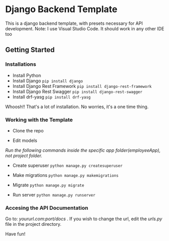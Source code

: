 # Django Backend Template

This is a django backend template, with presets necessary for API development.
Note: I use Visual Studio Code. It should work in any other IDE too

## Getting Started

### Installations
- Install Python
- Install Django
    `pip install django`
- Install Django Rest Framework
    `pip install django-rest-framework`
- Install Django Rest Swagger
    `pip install django-rest-swagger`
- Install drf-yasg
    `pip install drf-yasg`


Whoosh!! That's a lot of installation. 
No worries, it's a one time thing.

### Working with the Template

- Clone the repo

- Edit models

_Run the following commands inside the specific app folder(employeeApp), not project folder._
- Create superuser
    `python manage.py createsuperuser`

- Make migrations
    `python manage.py makemigrations`

- Migrate
    `python manage.py migrate`

- Run server
    `python manage.py runserver`

### Accesing the API Documentation

Go to: _yoururl.com:port/docs_ .
If you wish to change the url, edit the _urls.py_ file in the project directory.

Have fun!
